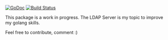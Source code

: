 [![GoDoc](https://godoc.org/github.com/vjeantet/ldapserver?status.svg)](https://godoc.org/github.com/vjeantet/ldapserver)
[![Build Status](https://travis-ci.org/vjeantet/ldapserver.svg)](https://travis-ci.org/vjeantet/ldapserver)

This package is a work in progress.
The LDAP Server is my topic to improve my golang skills.

Feel free to contribute, comment :)
